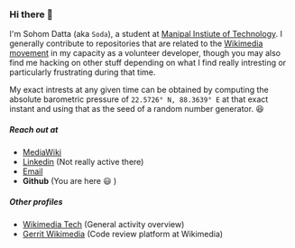 ### Hi there 👋

I'm Sohom Datta (aka `Soda`), a student at [Manipal Instiute of Technology](https://en.wikipedia.org/wiki/Manipal_Institute_of_Technology). I generally contribute to repositories that are related to the [Wikimedia movement](https://en.wikipedia.org/wiki/Wikimedia) in my capacity as a volunteer developer, though you may also find me hacking on other stuff depending on what I find really intresting or particularly frustrating during that time.

My exact intrests at any given time can be obtained by computing the absolute barometric pressure of `22.5726° N, 88.3639° E` at that exact instant and using that as the seed of a random number generator. :laughing:

##### Reach out at
- [MediaWiki](https://mediawiki.org/wiki/User:Sohom_data)
- [Linkedin](https://www.linkedin.com/in/sohom-datta-b41b01193/) (Not really active there)
- [Email](mailto:sohom.datta@learner.manpal.edu)
- **Github** (You are here :smiley: ) 

##### Other profiles
- [Wikimedia Tech](https://wikicontrib.toolforge.org/sohom-datta-d74ab148e/) (General activity overview)
- [Gerrit Wikimedia](https://gerrit.wikimedia.org/r/q/owner:sohom.datta%2540learner.manipal.edu) (Code review platform at Wikimedia)
